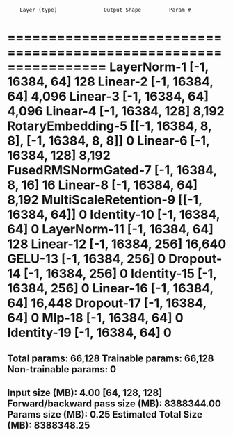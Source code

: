         Layer (type)               Output Shape         Param #
================================================================
         LayerNorm-1            [-1, 16384, 64]             128
            Linear-2            [-1, 16384, 64]           4,096
            Linear-3            [-1, 16384, 64]           4,096
            Linear-4           [-1, 16384, 128]           8,192
   RotaryEmbedding-5  [[-1, 16384, 8, 8], [-1, 16384, 8, 8]]               0
            Linear-6           [-1, 16384, 128]           8,192
 FusedRMSNormGated-7         [-1, 16384, 8, 16]              16
            Linear-8            [-1, 16384, 64]           8,192
MultiScaleRetention-9          [[-1, 16384, 64]]               0
         Identity-10            [-1, 16384, 64]               0
        LayerNorm-11            [-1, 16384, 64]             128
           Linear-12           [-1, 16384, 256]          16,640
             GELU-13           [-1, 16384, 256]               0
          Dropout-14           [-1, 16384, 256]               0
         Identity-15           [-1, 16384, 256]               0
           Linear-16            [-1, 16384, 64]          16,448
          Dropout-17            [-1, 16384, 64]               0
              Mlp-18            [-1, 16384, 64]               0
         Identity-19            [-1, 16384, 64]               0
================================================================
Total params: 66,128
Trainable params: 66,128
Non-trainable params: 0
----------------------------------------------------------------
Input size (MB): 4.00 [64, 128, 128]
Forward/backward pass size (MB): 8388344.00
Params size (MB): 0.25
Estimated Total Size (MB): 8388348.25
----------------------------------------------------------------
